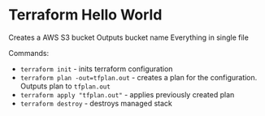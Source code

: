 # Terraform Hello World
Creates a AWS S3 bucket
Outputs bucket name
Everything in single file

Commands:
- `terraform init` - inits terraform configuration
- `terraform plan -out=tfplan.out` - creates a plan for the configuration. Outputs plan to `tfplan.out`
- `terraform apply "tfplan.out"` - applies previously created plan
- `terraform destroy` - destroys managed stack